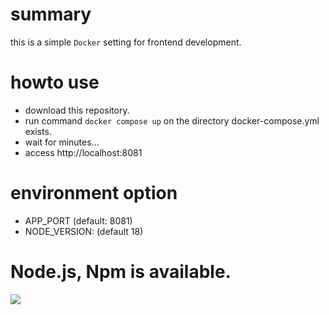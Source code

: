 # summary
this is a simple `Docker` setting for frontend development.

# howto use
- download this repository.
- run command `docker compose up` on the directory docker-compose.yml exists.
- wait for minutes...
- access http://localhost:8081

# environment option
- APP_PORT (default: 8081)
- NODE_VERSION: (default 18)

# Node.js, Npm is available.
<img src="https://github.com/DJYoko/dockerNginxNodeMinimum/assets/47216665/19ce6c72-31ff-446a-9186-ab7184d8c0b6">
